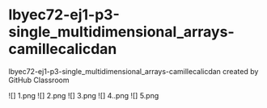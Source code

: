 # lbyec72-ej1-p3-single_multidimensional_arrays-camillecalicdan
lbyec72-ej1-p3-single_multidimensional_arrays-camillecalicdan created by GitHub Classroom
 
![] 1.png
![] 2.png
![] 3.png
![] 4..png
![] 5.png
